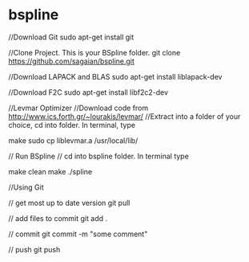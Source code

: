 bspline
=======

//Download Git
sudo apt-get install git

//Clone Project. This is your BSpline folder.
git clone https://github.com/sagaian/bspline.git

//Download LAPACK and BLAS
sudo apt-get install liblapack-dev

//Download F2C
sudo apt-get install libf2c2-dev

//Levmar Optimizer
//Download code from  http://www.ics.forth.gr/~lourakis/levmar/
//Extract into a folder of your choice, cd into folder. In terminal, type

make
sudo cp liblevmar.a /usr/local/lib/

// Run BSpline
// cd into bspline folder. In terminal type

make clean
make
./spline


//Using Git

// get most up to date version
git pull

// add files to commit
git add .

// commit
git commit -m "some comment"

// push
git push
